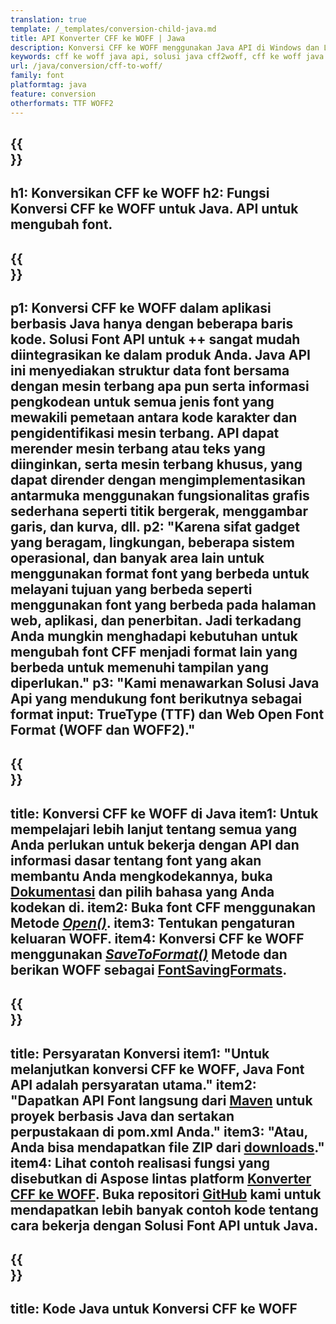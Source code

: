 ```yaml
---
translation: true
template: /_templates/conversion-child-java.md
title: API Konverter CFF ke WOFF | Jawa
description: Konversi CFF ke WOFF menggunakan Java API di Windows dan Linux. Integrasikan fungsionalitas konversi font CFF ke WOFF asli ini ke dalam solusi Anda sendiri.
keywords: cff ke woff java api, solusi java cff2woff, cff ke woff java
url: /java/conversion/cff-to-woff/
family: font
platformtag: java
feature: conversion
otherformats: TTF WOFF2
---
```


{{<section banner>}}
---
h1: Konversikan CFF ke WOFF
h2: Fungsi Konversi CFF ke WOFF untuk Java. API untuk mengubah font.
---

{{<section overview>}}
---
p1: Konversi CFF ke WOFF dalam aplikasi berbasis Java hanya dengan beberapa baris kode. Solusi Font API untuk ++ sangat mudah diintegrasikan ke dalam produk Anda. Java API ini menyediakan struktur data font bersama dengan mesin terbang apa pun serta informasi pengkodean untuk semua jenis font yang mewakili pemetaan antara kode karakter dan pengidentifikasi mesin terbang. API dapat merender mesin terbang atau teks yang diinginkan, serta mesin terbang khusus, yang dapat dirender dengan mengimplementasikan antarmuka menggunakan fungsionalitas grafis sederhana seperti titik bergerak, menggambar garis, dan kurva, dll.
p2: "Karena sifat gadget yang beragam, lingkungan, beberapa sistem operasional, dan banyak area lain untuk menggunakan format font yang berbeda untuk melayani tujuan yang berbeda seperti menggunakan font yang berbeda pada halaman web, aplikasi, dan penerbitan. Jadi terkadang Anda mungkin menghadapi kebutuhan untuk mengubah font CFF menjadi format lain yang berbeda untuk memenuhi tampilan yang diperlukan."
p3: "Kami menawarkan Solusi Java Api yang mendukung font berikutnya sebagai format input: TrueType (TTF) dan Web Open Font Format (WOFF dan WOFF2)."
---

{{<section feature1>}}
---
title: Konversi CFF ke WOFF di Java
item1: Untuk mempelajari lebih lanjut tentang semua yang Anda perlukan untuk bekerja dengan API dan informasi dasar tentang font yang akan membantu Anda mengkodekannya, buka [Dokumentasi](https://docs.aspose.com/font/) dan pilih bahasa yang Anda kodekan di.
item2: Buka font CFF menggunakan Metode [*Open()*](https://reference.aspose.com/font/java/com.aspose.font/Font#open-com.aspose.font.FontDefinition-).
item3: Tentukan pengaturan keluaran WOFF.
item4: Konversi CFF ke WOFF menggunakan [*SaveToFormat()*](https://reference.aspose.com/font/java/com.aspose.font/font/) Metode dan berikan WOFF sebagai [FontSavingFormats](https://reference.aspose.com/font/java/com.aspose.font/fontsavingformats/).
---

{{<section feature2>}}
---
title: Persyaratan Konversi
item1: "Untuk melanjutkan konversi CFF ke WOFF, Java Font API adalah persyaratan utama."
item2: "Dapatkan API Font langsung dari [Maven](https://repository.aspose.com/webapp/#/artifacts/browse/tree/General/repo/com/aspose/aspose-font) untuk proyek berbasis Java dan sertakan perpustakaan di pom.xml Anda."
item3: "Atau, Anda bisa mendapatkan file ZIP dari [downloads](https://releases.aspose.com/font/java/)."
item4: Lihat contoh realisasi fungsi yang disebutkan di Aspose lintas platform [Konverter CFF ke WOFF](https://products.aspose.app/font/conversion/cff-to-woff). Buka repositori [GitHub](https://github.com/aspose-font/Aspose.Font-Documentation/tree/master/java-examples) kami untuk mendapatkan lebih banyak contoh kode tentang cara bekerja dengan Solusi Font API untuk Java.
---

{{<section codeexample>}}
---
title: Kode Java untuk Konversi CFF ke WOFF
---
